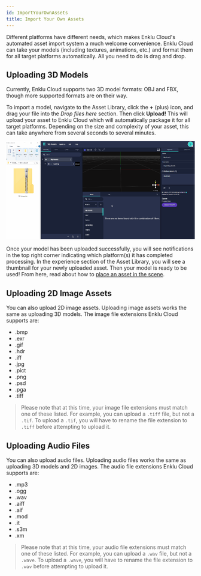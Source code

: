 ```yaml
---
id: ImportYourOwnAssets
title: Import Your Own Assets
---
```


Different platforms have different needs, which makes Enklu Cloud's automated asset import system a much welcome convenience. Enklu Cloud can take your models (including textures, animations, etc.) and format them for all target platforms automatically. All you need to do is drag and drop.

## Uploading 3D Models

Currently, Enklu Cloud supports two 3D model formats: OBJ and FBX, though more supported formats are on their way.

To import a model, navigate to the Asset Library, click the **+** (plus) icon, and drag your file into the *Drop files here* section. Then click **Upload!** This will upload your asset to Enklu Cloud which will automatically package it for all target platforms. Depending on the size and complexity of your asset, this can take anywhere from several seconds to several minutes.

![Drag asset file from dektop to Web Editor.  Drag uploaded file onto element to see it appear in the canvas.](/img/product/editor/UploadAsset.gif)

Once your model has been uploaded successfully, you will see notifications in the top right corner indicating which platform(s) it has completed processing. In the experience section of the Asset Library, you will see a thumbnail for your newly uploaded asset. Then your model is ready to be used! From here, read about how to [place an asset in the scene](/docs/Assets/PlacingAnAssetInTheScene).

## Uploading 2D Image Assets

You can also upload 2D image assets. Uploading image assets works the same as uploading 3D models. The image file extensions Enklu Cloud supports are:

- .bmp
- .exr
- .gif
- .hdr
- .iff
- .jpg
- .pict
- .png
- .psd
- .pga
- .tiff

> Please note that at this time, your image file extensions must match one of these listed.  For example, you can upload a `.tiff` file, but not a `.tif`.  To upload a `.tif`, you will have to rename the file extension to `.tiff` before attempting to upload it.


## Uploading Audio Files

You can also upload audio files. Uploading audio files works the same as uploading 3D models and 2D images. The audio file extensions Enklu Cloud supports are:

- .mp3
- .ogg
- .wav
- .aiff
- .aif
- .mod
- .it
- .s3m
- .xm  

> Please note that at this time, your audio file extensions must match one of these listed.  For example, you can upload a `.wav` file, but not a `.wave`.  To upload a `.wave`, you will have to rename the file extension to `.wav` before attempting to upload it.
